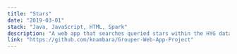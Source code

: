 ```yaml
---
title: "Stars"
date: "2019-03-01"
stack: "Java, JavaScript, HTML, Spark"
description: "A web app that searches queried stars within the HYG dataset via a K-dimensional tree."
link: "https://github.com/knambara/Grouper-Web-App-Project"
---
```

